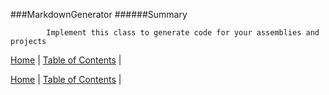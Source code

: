 ###MarkdownGenerator
######Summary

            Implement this class to generate code for your assemblies and projects
            

[Home](../../README.md) | [Table of Contents](../../TableOfContents.md) | 


[Home](../../README.md) | [Table of Contents](../../TableOfContents.md) | 

